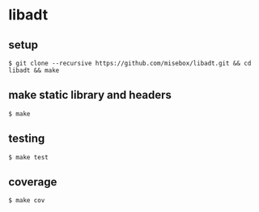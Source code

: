 # libadt

## setup

```
$ git clone --recursive https://github.com/misebox/libadt.git && cd libadt && make
```

## make static library and headers

```
$ make
```

## testing

```
$ make test
```

## coverage

```
$ make cov
```

